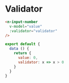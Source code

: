 # Validator
```html
<n-input-number
  v-model="value"
  :validator="validator"
/>
```
```js
export default {
  data () {
    return {
      value: 0,
      validator: x => x > 0
    }
  }
}
```